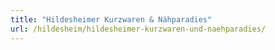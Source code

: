 ```yaml
---
title: "Hildesheimer Kurzwaren & Nähparadies"
url: /hildesheim/hildesheimer-kurzwaren-und-naehparadies/
---
```

